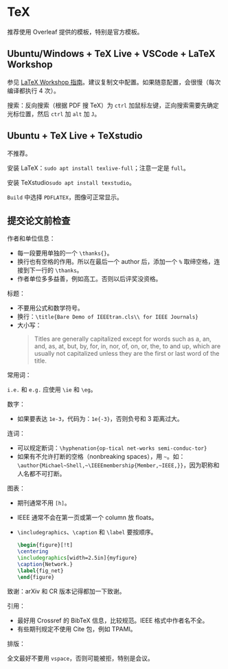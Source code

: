 # TeX

推荐使用 Overleaf 提供的模板，特别是官方模板。

## Ubuntu/Windows + TeX Live + VSCode + LaTeX Workshop

参见 [LaTeX Workshop 指南](https://zhuanlan.zhihu.com/p/166523064)。建议复制文中配置。如果随意配置，会很慢（每次编译都执行 4 次）。

搜索：反向搜索（根据 PDF 搜 TeX）为 `ctrl` 加鼠标左键，正向搜索需要先确定光标位置，然后 `ctrl` 加 `alt` 加 `J`。

## Ubuntu + TeX Live + TeXstudio

不推荐。

安装 LaTeX：`sudo apt install texlive-full`；注意一定是 `full`。

安装 TeXstudio`sudo apt install texstudio`。

`Build` 中选择 `PDFLATEX`，图像可正常显示。

## 提交论文前检查

作者和单位信息：

- 每一段要用单独的一个 `\thanks{}`。
- 换行也有空格的作用。所以在最后一个 author 后，添加一个 `%` 取缔空格，连接到下一行的 `\thanks`。
- 作者单位多多益善，例如高工。否则以后评奖没资格。

标题：

- 不要用公式和数学符号。
- 换行：`\title{Bare Demo of IEEEtran.cls\\ for IEEE Journals}`
- 大小写：
  > Titles are generally capitalized except for words such as a, an, and, as, at, but, by, for, in, nor, of, on, or, the, to and up, which are usually not capitalized unless they are the first or last word of the title.

常用词：

`i.e.` 和 `e.g.` 应使用 `\ie` 和 `\eg`。

数字：

- 如果要表达 `1e-3`，代码为：`1e{-3}`，否则负号和 3 距离过大。

连词：

- 可以规定断词：`\hyphenation{op-tical net-works semi-conduc-tor}`
- 如果有不允许打断的空格（nonbreaking spaces），用 `~`。如：`\author{Michael~Shell,~\IEEEmembership{Member,~IEEE,}}`，因为职称和人名都不可打断。

图表：

- 期刊通常不用 `[h]`。
- IEEE 通常不会在第一页或第一个 column 放 floats。
- `\includegraphics`、`\caption` 和 `\label` 要按顺序。

  ```tex
  \begin{figure}[!t]
  \centering
  \includegraphics[width=2.5in]{myfigure}
  \caption{Network.}
  \label{fig_net}
  \end{figure}
  ```

致谢：arXiv 和 CR 版本记得都加一下致谢。

引用：

- 最好用 Crossref 的 BibTeX 信息，比较规范。IEEE 格式中作者名不全。
- 有些期刊规定不使用 Cite 包，例如 TPAMI。

排版：

全文最好不要用 `vspace`，否则可能被拒，特别是会议。
